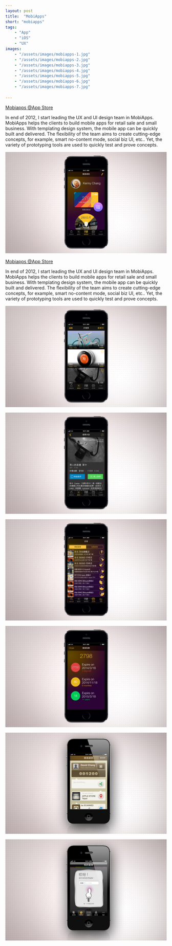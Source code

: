 ```yaml
---
layout: post
title:  "MobiApps"
short: "mobiapps"
tags:
    - "App"
    - "iOS"
    - "UX"
images: 
    - "/assets/images/mobiapps-1.jpg"
    - "/assets/images/mobiapps-2.jpg"
    - "/assets/images/mobiapps-3.jpg"
    - "/assets/images/mobiapps-4.jpg"
    - "/assets/images/mobiapps-5.jpg"
    - "/assets/images/mobiapps-6.jpg"
    - "/assets/images/mobiapps-7.jpg"

---
```

[Mobiapps @App Store](https://itunes.apple.com/tw/app/ding-hao/id577065907)

<!--summary-->

In end of 2012, I start leading the UX and UI design team in MobiApps. MobiApps helps the clients to build mobile apps for retail sale and small business. With templating design system, the mobile app can be quickly built and delivered. The flexibility of the team aims to create cutting-edge concepts, for example, smart no-content mode, social biz UI, etc.. Yet, the variety of prototyping tools are used to quickly test and prove concepts.

<!--more-->

![MobiApps](/assets/images/mobiapps-1.jpg)

[Mobiapps @App Store](https://itunes.apple.com/tw/app/ding-hao/id577065907)

In end of 2012, I start leading the UX and UI design team in MobiApps. MobiApps helps the clients to build mobile apps for retail sale and small business. With templating design system, the mobile app can be quickly built and delivered. The flexibility of the team aims to create cutting-edge concepts, for example, smart no-content mode, social biz UI, etc.. Yet, the variety of prototyping tools are used to quickly test and prove concepts.

![MobiApps](/assets/images/mobiapps-2.jpg)

![MobiApps](/assets/images/mobiapps-3.jpg)

![MobiApps](/assets/images/mobiapps-4.jpg)

![MobiApps](/assets/images/mobiapps-5.jpg)

![MobiApps](/assets/images/mobiapps-6.jpg)

![MobiApps](/assets/images/mobiapps-7.jpg)